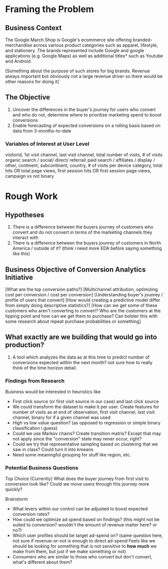 # Framing the Problem
## Business Context
The Google March Shop is Google's ecommerce site offering branded-merchandise across various product categories such as apparel, lifestyle, and stationery. The brands represented include Google and google applications (e.g. Google Maps) as well as additional titles* such as Youtube and Android.

[Something about the purpose of such stores for big brands. Revenue always important but obviously not a large revenue driver so there would be other reasons for doing it]

## The Objective
1) Uncover the differences in the buyer's journey for users who convert and who do not, determine where to prioritize marketing spend to boost conversions
2) Enable forecasting of expected conversions on a rolling basis based on data from 3-months-to-date


### Variables of Interest at User Level
visitorid, 1st visit channel, last visit channel, total number of visits, # of visits organic search / social/ direct/ referral/ paid search / affiliates / display / other, continent, subcontinent, country,  # of visits per device category, total hits OR total page views, first session hits OR first session page views, campaign vs not binary 






# Rough Work

## Hypotheses
1. There is a difference between the buyers journey of customers who convert and do not convert in terms of the marketing channels they interact with
2. There is a difference between the buyers jounrey of customers in North America / outside of it? (think i need more EDA before saying something like this)

## Business Objective of Conversion Analytics Initiative
[What are the top conversion paths?]
[Multichannel attribution, optimizing cost per conversion / cost per conversion]
[Understanding buyer's jounrey / profile of users that convert]
[How would creating a predictive model differ from simply doing descriptive statistics?]
[How can we get some of these customers who aren't converting to convert? Who are the customers at the tipping point and how can we get them to purchase? Can bolster this with some research about repeat purchase probabilities or something]


## What exactly are we building that would go into production?
1) A tool which analyzes the data as at this time to predict number of conversions expected within the next month? not sure how to really think of the time horizon detail. 


### Findings from Research
Business would be interested in heuristics like
* First click source (or first visit source in our case) and last click source
* We could transform the dataset to make it per user. Create features for number of visits as at end of observation, first visit channel, last visit channel, binary for if a given channel was used 
* High vs low value question? (as opposed to regression or simple binary classification i guess)
* Could we use Markov chains? Create transition matrix? Except that may not apply since the "conversion" state may never occur, right?
* Could we try that representative sampling based on clustering that we saw in class? Could turn it into kmeans
* Need some meaningful grouping for stuff like region, etc.



### Potential Business Questions
Top Choice (Currently)
What does the buyer journey from first visit to conversion look like? Could we move users through this journey more quickly?


Brainstorm
* What levers within our control can be adjusted to boost expected conversion rates? 
* How could we optimize ad spend based on findings? (this might not be suited to conversion? wouldn't the amount of revenue matter here? or no?)
* Which user profiles should be target ad-spend on? (same question here, not sure if revenue-or-not is enough to direct ad-spend Feels like we should be looking for something that is not sensitive to **how much** we make from them, but just if we make something or not)
* Consumers who are similar to those who convert but don't convert, what's different about them? 
